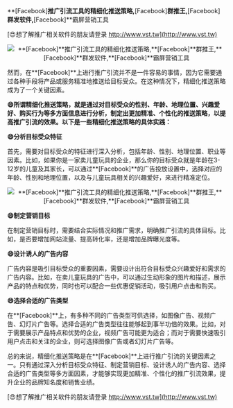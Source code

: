 **[Facebook]**推广引流工具的精细化推送策略,**[Facebook]**群推王,**[Facebook]**群发软件,**[Facebook]**霸屏营销工具

[😍想了解推广相关软件的朋友请登录 http://www.vst.tw](http://www.vst.tw)

 <center><img src="https://vst.tw/MP4/tuiguang/png/4.png" alt="**[Facebook]**推广引流工具的精细化推送策略,**[Facebook]**群推王,**[Facebook]**群发软件,**[Facebook]**霸屏营销工具"></center>

然而，在**[Facebook]**上进行推广引流并不是一件容易的事情，因为它需要通过各种手段将产品或服务精准地推送给目标受众。在这种情况下，精细化推送策略成为了一个关键因素。

**😄所谓精细化推送策略，就是通过对目标受众的性别、年龄、地理位置、兴趣爱好、购买行为等多方面信息进行分析，制定出更加精准、个性化的推送策略，以提高推广引流的效果。以下是一些精细化推送策略的具体实践：**

**😄分析目标受众特征**

首先，需要对目标受众的特征进行深入分析，包括年龄、性别、地理位置、职业等因素。比如，如果你是一家卖儿童玩具的企业，那么你的目标受众就是年龄在3-12岁的儿童及其家长，可以通过**[Facebook]**的广告投放设置中，选择对应的年龄、性别和地理位置，以及与儿童玩具相关的兴趣爱好，来进行精准定位。

 <center><img src="https://vst.tw/MP4/tuiguang/png/2.png" alt="**[Facebook]**推广引流工具的精细化推送策略,**[Facebook]**群推王,**[Facebook]**群发软件,**[Facebook]**霸屏营销工具"></center>

**😄制定营销目标**

在制定营销目标时，需要结合实际情况和推广需求，明确推广引流的具体目标。比如，是否要增加网站流量、提高转化率，还是增加品牌曝光度等。

**😄设计诱人的广告内容**

广告内容是吸引目标受众的重要因素，需要设计出符合目标受众兴趣爱好和需求的广告内容。比如，在卖儿童玩具的广告中，可以通过生动形象的图片和描述，展示产品的特点和优势，同时也可以配合一些优惠促销活动，吸引用户点击和购买。

**😄选择合适的广告类型**

在**[Facebook]**上，有多种不同的广告类型可供选择，如图像广告、视频广告、幻灯片广告等。选择合适的广告类型往往能够起到事半功倍的效果。比如，对于需要展示产品特点和优势的企业，视频广告可能更为适合；而对于需要快速吸引用户点击和关注的企业，则可选择图像广告或者幻灯片广告等。

总的来说，精细化推送策略是在**[Facebook]**上进行推广引流的关键因素之一。只有通过深入分析目标受众特征、制定营销目标、设计诱人的广告内容、选择合适的广告类型等多方面因素，才能够实现更加精准、个性化的推广引流效果，提升企业的品牌知名度和销售业绩。

[😍想了解推广相关软件的朋友请登录 http://www.vst.tw](http://www.vst.tw)



